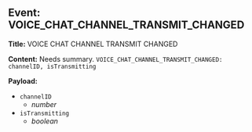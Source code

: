 ## Event: VOICE_CHAT_CHANNEL_TRANSMIT_CHANGED

**Title:** VOICE CHAT CHANNEL TRANSMIT CHANGED

**Content:**
Needs summary.
`VOICE_CHAT_CHANNEL_TRANSMIT_CHANGED: channelID, isTransmitting`

**Payload:**
- `channelID`
  - *number*
- `isTransmitting`
  - *boolean*